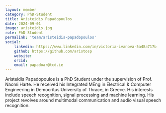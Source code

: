```yaml
---
layout: member
category: PhD-Student
title: Aristeidis Papadopoulos
date: 2024-09-01
image: aristeidis.jpg
role: PhD Student
permalink: 'team/aristeidis-papadopoulos'
social:
    linkedin: https://www.linkedin.com/in/victoria-ivanova-5a48a717b
    github: https://github.com/aristosp
    website:
    orcid:
    email: papadoar@tcd.ie
---
```


Aristeidis Papadopoulos is a PhD Student under the supervision of Prof. Naomi Harte. He received his Integrated MEng in Electrical & Computer Engineering in Democritus University of Thrace, in Greece. His interests include speech recognition, signal processing and machine learning. His project revolves around multimodal communication and audio visual speech recognition.
